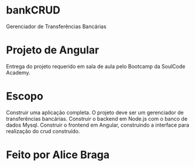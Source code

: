 # bankCRUD
Gerenciador de Transferências Bancárias


# Projeto de Angular
Entrega do projeto requerido em sala de aula pelo Bootcamp da SoulCode Academy.

# Escopo
Construir uma aplicação completa. 
O projeto deve ser um gerenciador de transferências bancárias.
Construir o backend em Node.js com o banco de dados Mysql.
Construir o frontend em Angular, construindo a interface para realização do crud construído.



# Feito por Alice Braga
